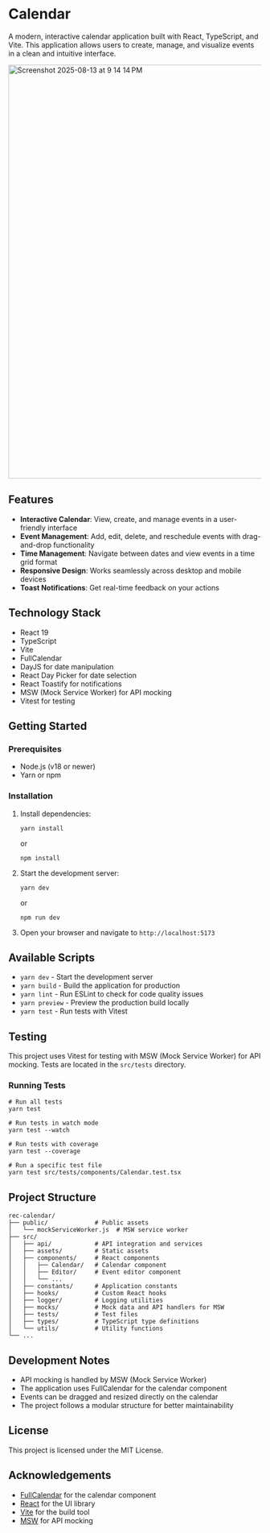 # Calendar

A modern, interactive calendar application built with React, TypeScript, and Vite. This application allows users to create, manage, and visualize events in a clean and intuitive interface.

<img width="1464" height="822" alt="Screenshot 2025-08-13 at 9 14 14 PM" src="https://github.com/user-attachments/assets/a4808184-5c61-4226-9cb0-47c4c5bb88f2" />

## Features

- **Interactive Calendar**: View, create, and manage events in a user-friendly interface
- **Event Management**: Add, edit, delete, and reschedule events with drag-and-drop functionality
- **Time Management**: Navigate between dates and view events in a time grid format
- **Responsive Design**: Works seamlessly across desktop and mobile devices
- **Toast Notifications**: Get real-time feedback on your actions

## Technology Stack

- React 19
- TypeScript
- Vite
- FullCalendar
- DayJS for date manipulation
- React Day Picker for date selection
- React Toastify for notifications
- MSW (Mock Service Worker) for API mocking
- Vitest for testing

## Getting Started

### Prerequisites

- Node.js (v18 or newer)
- Yarn or npm

### Installation

1. Install dependencies:

   ```
   yarn install
   ```

   or

   ```
   npm install
   ```

2. Start the development server:

   ```
   yarn dev
   ```

   or

   ```
   npm run dev
   ```

3. Open your browser and navigate to `http://localhost:5173`

## Available Scripts

- `yarn dev` - Start the development server
- `yarn build` - Build the application for production
- `yarn lint` - Run ESLint to check for code quality issues
- `yarn preview` - Preview the production build locally
- `yarn test` - Run tests with Vitest

## Testing

This project uses Vitest for testing with MSW (Mock Service Worker) for API mocking. Tests are located in the `src/tests` directory.

### Running Tests

```
# Run all tests
yarn test

# Run tests in watch mode
yarn test --watch

# Run tests with coverage
yarn test --coverage

# Run a specific test file
yarn test src/tests/components/Calendar.test.tsx
```

## Project Structure

```
rec-calendar/
├── public/             # Public assets
│   └── mockServiceWorker.js  # MSW service worker
├── src/
│   ├── api/            # API integration and services
│   ├── assets/         # Static assets
│   ├── components/     # React components
│   │   ├── Calendar/   # Calendar component
│   │   ├── Editor/     # Event editor component
│   │   └── ...
│   ├── constants/      # Application constants
│   ├── hooks/          # Custom React hooks
│   ├── logger/         # Logging utilities
│   ├── mocks/          # Mock data and API handlers for MSW
│   ├── tests/          # Test files
│   ├── types/          # TypeScript type definitions
│   └── utils/          # Utility functions
└── ...
```

## Development Notes

- API mocking is handled by MSW (Mock Service Worker)
- The application uses FullCalendar for the calendar component
- Events can be dragged and resized directly on the calendar
- The project follows a modular structure for better maintainability

## License

This project is licensed under the MIT License.

## Acknowledgements

- [FullCalendar](https://fullcalendar.io/) for the calendar component
- [React](https://reactjs.org/) for the UI library
- [Vite](https://vitejs.dev/) for the build tool
- [MSW](https://mswjs.io/) for API mocking
